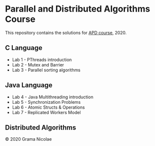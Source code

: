 # Parallel and Distributed Algorithms Course

This repository contains the solutions for [APD course](https://ocw.cs.pub.ro/courses/apd), 2020.

## C Language

- Lab 1 - PThreads introduction
- Lab 2 - Mutex and Barrier
- Lab 3 - Parallel sorting algorithms

## Java Language

- Lab 4 - Java Multithreading introduction
- Lab 5 - Synchronization Problems
- Lab 6 - Atomic Structs & Operations
- Lab 7 - Replicated Workers Model

## Distributed Algorithms

© 2020 Grama Nicolae
